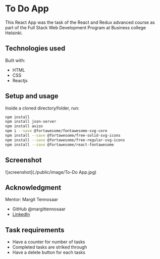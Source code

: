 # To Do App

This React App was the  task of the React and Redux advanced course as part of the Full Stack Web Development Program at Business college Helsinki.


## Technologies used

Built with:

- HTML
- CSS
- Reactjs

## Setup and usage

Inside a cloned directory/folder, run:

```bash
npm install
npm install json-server
npm install axios
npm i --save @fortawesome/fontawesome-svg-core
npm install --save @fortawesome/free-solid-svg-icons
npm install --save @fortawesome/free-regular-svg-icons
npm install --save @fortawesome/react-fontawesome
```

## Screenshot

![screenshot](./public/image/To-Do App.jpg)

## Acknowledgment

Mentor: Margit Tennosaar

- GitHub @margittennosaar
- [LinkedIn](https://www.linkedin.com/in/margittennosaar/)

## Task requirements

- Have a counter for number of tasks
- Completed tasks are striked through
- Have a delete button for each tasks

